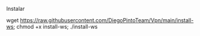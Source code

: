 Instalar

wget https://raw.githubusercontent.com/DiegoPintoTeam/Vpn/main/install-ws; chmod +x install-ws; ./install-ws

